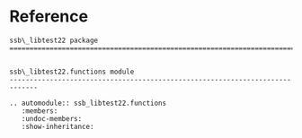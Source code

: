 # Reference

<!--
The content of the {eval-rst} block below is generated by the command:
poetry run sphinx-apidoc -T -f -t ./docs/templates -o ./docs ./src
from the root directory.

You need to rerun the command when python files are added, deleted or renamed.
Copy the content from the generated
ssb_libtest22.rst file to the {eval-rst} block below and
delete the .rst file afterwards.
-->

```{eval-rst}
ssb\_libtest22 package
=============================================================================


ssb\_libtest22.functions module
-----------------------------------------------------------------------------

.. automodule:: ssb_libtest22.functions
   :members:
   :undoc-members:
   :show-inheritance:
```
